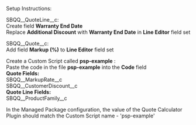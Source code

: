 Setup Instructions: 

SBQQ__QuoteLine__c:\
Create field **Warranty End Date** \
Replace **Additional Discount** with **Warranty End Date** in **Line Editor** field set 
  
SBQQ__Quote__c:\
Add field **Markup (%)** to **Line Editor** field set
  
Create a Custom Script called **psp-example** :\
  Paste the code in the file **psp-example** into the **Code** field \
  **Quote Fields:** \
  SBQQ__MarkupRate__c \
  SBQQ__CustomerDiscount__c \
  **Quote Line Fields:** \
  SBQQ__ProductFamily__c
  
In the Managed Package configuration, the value of the Quote Calculator Plugin should match the Custom Script name - 'psp-example' 
